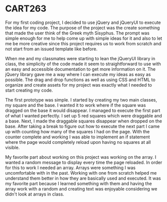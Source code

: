 # CART263

For my first coding project, I decided to use jQuery and jQueryUI to execute the idea for my code.  The purpose of the project was the create something that made the user think of the Greek myth Sisyphus.  The prompt was simple enough for me to help come up with simple ideas for it and also to let me be more creative since this project requires us to work from scratch and not start from an issued template like before.  

When me and my classmates were starting to lean the jQueryUI library in class, the simplicity of the code made it seem to straightforward to use with an easy and accessible documentation to get more information on it.  The jQuery library gave me a way where I can execute my ideas as easy as possible.  The drag and drop functions as well as using CSS and HTML to organize and create assets for my project was exactly what I needed to start creating my code.

The first prototype was simple.  I started by creating my two main classes, my square and the base.  I wanted it to work where if the square was dragged on the base it would disappear.  I managed to execute the first part of what I wanted perfectly.  I set up 5 red squares which were draggable and a base.  Next, I made the draggable squares disappear when dropped on the base.  After taking a break to figure out how to execute the next part I came up with counting how many of the squares I had on the page.  With the counter complete and working I was able to implement an if statement where the page would completely reload upon having no squares at all visible.  

My favorite part about working on this project was working on the array.  I wanted a random message to display every time the page reloaded.  In order for this to work I needed an array.  Arrays were something I was uncomfortable with in the past.  Working with one from scratch helped me understand them better in how they are basically used and executed.  It was my favorite part because I learned something with them and having the array work with a random and creating text was enjoyable considering we didn't look at arrays in class.  
